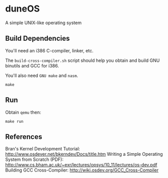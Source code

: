 duneOS
======

A simple UNIX-like operating system

Build Dependencies
------------------
You'll need an i386 C-compiler, linker, etc.

The `build-cross-compiler.sh` script should help you obtain and build GNU binutils and GCC for i386.

You'll also need `GNU make` and `nasm`.

    make

Run
---
Obtain `qemu` then:

    make run


References
----------
Bran's Kernel Development Tutorial: http://www.osdever.net/bkerndev/Docs/title.htm
Writing a Simple Operating System from Scratch (PDF): http://www.cs.bham.ac.uk/~exr/lectures/opsys/10_11/lectures/os-dev.pdf
Building GCC Cross-Compiler: http://wiki.osdev.org/GCC_Cross-Compiler
